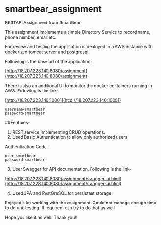 # smartbear_assignment
RESTAPI Assignment from SmartBear

This assignment implements a simple Directory Service to record name, phone number, email etc.

For review and testing the application is deployed in a AWS instance with dockerized tomcat server and postgresql.

Following is the base url of the application:

[http://18.207.223.140:8080/assignment](http://18.207.223.140:8080/assignment)

There is also an additional UI to monitor the docker containers running in AWS. Following is the link-

[http://18.207.223.140:10001](http://18.207.223.140:10001)
```
username-smartbear
password-smartbear

```


##Features-
1. REST service implementing CRUD operations.
2. Used Basic Authentication to allow only authorized users.

Authentication Code - 
```
user-smartbear
password-smartbear
```

3. User Swagger for API documentation. Following is the link-

[http://18.207.223.140:8080/assignment/swagger-ui.html](http://18.207.223.140:8080/assignment/swagger-ui.html)

4. Used JPA and PostGreSQL for persistant storage.


Enjoyed a lot working with the assignment. Could not manage enough time to do unit testing. If required, can try to do that as well.

Hope you like it as well. Thank you!!
